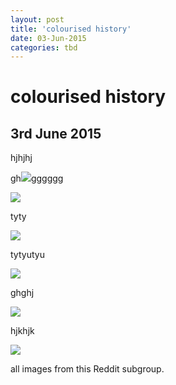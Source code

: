 ```yaml
---
layout: post
title: 'colourised history'
date: 03-Jun-2015
categories: tbd
---
```


# colourised history

## 3rd June 2015

hjhjhj

 

gh<img src="http://i.imgur.com/RUp3Rge.jpg" />gggggg

<img src="https://farm9.staticflickr.com/8767/17063913385_506a6fe27a_k.jpg" />

tyty

<img src="http://i.imgur.com/y81CRaG.jpg" />

 

tytyutyu

<img src="http://i3.minus.com/jEhtV17ThRXRT.jpg" />

ghghj

<img src="http://i.imgur.com/Rnbp7zc.jpg" />

hjkhjk

<img src="http://i.imgur.com/Yf9KD1H.jpg" />

all images from this Reddit subgroup.
